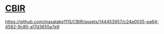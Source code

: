 # [**CBIR**](https://bitbucket.org/masayan1115/cbir/)


https://github.com/masatake1115/CBIR/assets/144453957/c24a0035-ea64-4582-9c80-a17d3655a7e9

